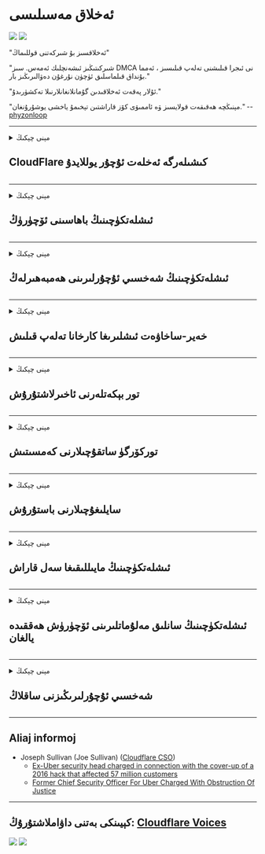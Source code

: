 # ئەخلاق مەسىلىسى

![](https://codeberg.org/crimeflare/cloudflare-tor/media/branch/master/image/itsreallythatbad.jpg)
![](https://codeberg.org/crimeflare/cloudflare-tor/media/branch/master/image/telegram/c81238387627b4bfd3dcd60f56d41626.jpg)

"ئەخلاقسىز بۇ شىركەتنى قوللىماڭ"

"شىركىتىڭىز ئىشەنچلىك ئەمەس. سىز DMCA نى ئىجرا قىلىشنى تەلەپ قىلىسىز ، ئەمما بۇنداق قىلماسلىق ئۈچۈن نۇرغۇن دەۋالىرىڭىز بار."

"ئۇلار پەقەت ئەخلاقىدىن گۇمانلانغانلارنىلا تەكشۈرىدۇ."

"مېنىڭچە ھەقىقەت قولايسىز ۋە ئاممىۋى كۆز قاراشتىن تېخىمۇ ياخشى يوشۇرۇنغان."  -- [phyzonloop](https://twitter.com/phyzonloop)


---


<details>
<summary>مېنى چېكىڭ

## CloudFlare كىشىلەرگە ئەخلەت ئۇچۇر يوللايدۇ
</summary>


Cloudflare Cloudflare بولمىغان ئىشلەتكۈچىلەرگە ئەخلەت خەت ئەۋەتىدۇ.

- پەقەت تاللىغان ئابونتلارغا ئېلېكترونلۇق خەت ئەۋەتىڭ
- ئىشلەتكۈچى «توختا» دېسە ، ئاندىن ئېلېكترونلۇق خەت ئەۋەتىشنى توختىتىڭ

بۇ ئاددىي. ئەمما Cloudflare بۇنىڭغا پەرۋا قىلمايدۇ.
Cloudflare نىڭ ئېيتىشىچە ، ئۇلارنىڭ مۇلازىمىتىنى ئىشلىتىپ بارلىق ئەخلەت خەت ساندۇقى ياكى ھۇجۇم قىلغۇچىلارنى توسىيالايدىكەن.
Cloudflare نى ئاكتىپلىماي تۇرۇپ قانداق قىلىپ Cloudflare نى توختىتالايمىز؟


| 🖼 | 🖼 |
| --- | --- |
| ![](https://codeberg.org/crimeflare/cloudflare-tor/media/branch/master/image/cfspam01.jpg) | ![](https://codeberg.org/crimeflare/cloudflare-tor/media/branch/master/image/cfspam03.jpg) |
| ![](https://codeberg.org/crimeflare/cloudflare-tor/media/branch/master/image/cfspam02.jpg) | ![](https://codeberg.org/crimeflare/cloudflare-tor/media/branch/master/image/cfspambrittany.jpg)<br>![](https://codeberg.org/crimeflare/cloudflare-tor/media/branch/master/image/cfspamtwtr.jpg) |

</details>

---

<details>
<summary>مېنى چېكىڭ

## ئىشلەتكۈچىنىڭ باھاسىنى ئۆچۈرۈڭ
</summary>


Cloudflare سېنزور سەلبىي باھا.
ئەگەر سىز Twitter دا Cloudflare غا قارشى تېكىستنى يوللىسىڭىز ، Cloudflare خىزمەتچىسىدىن «ياق ، ئۇ ئەمەس» دېگەن ئۇچۇر بىلەن جاۋابقا ئېرىشىش پۇرسىتىڭىز بار.
ئەگەر سىز ھەر قانداق بىر تەكشۈرۈش تور بېتىگە سەلبىي باھا يوللىسىڭىز ، ئۇلار ئۇنى تەكشۈرمەكچى بولىدۇ.


| 🖼 | 🖼 |
| --- | --- |
| ![](https://codeberg.org/crimeflare/cloudflare-tor/media/branch/master/image/cfcenrev_01.jpg)<br>![](https://codeberg.org/crimeflare/cloudflare-tor/media/branch/master/image/cfcenrev_02.jpg) | ![](https://codeberg.org/crimeflare/cloudflare-tor/media/branch/master/image/cfcenrev_03.jpg) |

</details>

---

<details>
<summary>مېنى چېكىڭ

## ئىشلەتكۈچىنىڭ شەخسىي ئۇچۇرلىرىنى ھەمبەھىرلەڭ
</summary>


Cloudflare نىڭ زور پاراكەندىچىلىك مەسىلىسى بار.
Cloudflare ساھىبخانلىق تور بېكەتلەردىن ئاغرىنىدىغانلارنىڭ شەخسىي ئۇچۇرلىرىنى ھەمبەھىرلەيدۇ.
ئۇلار بەزىدە ھەقىقىي كىملىكىڭىزنى تەمىنلىشىڭىزنى تەلەپ قىلىدۇ.
ئەگەر پاراكەندىچىلىك سېلىش ، ھۇجۇم قىلىش ، سوقۇشتۇرۇش ياكى ئۆلتۈرۈشنى خالىمىسىڭىز ، ئەڭ ياخشىسى Cloudflared تور بېكىتىدىن يىراق تۇرۇڭ.


| 🖼 | 🖼 |
| --- | --- |
| ![](https://codeberg.org/crimeflare/cloudflare-tor/media/branch/master/image/cfdox_what.jpg) | ![](https://codeberg.org/crimeflare/cloudflare-tor/media/branch/master/image/cfdox_swat.jpg) |
| ![](https://codeberg.org/crimeflare/cloudflare-tor/media/branch/master/image/cfdox_kill.jpg) | ![](https://codeberg.org/crimeflare/cloudflare-tor/media/branch/master/image/cfdox_threat.jpg) |
| ![](https://codeberg.org/crimeflare/cloudflare-tor/media/branch/master/image/cfdox_dox.jpg) | ![](https://codeberg.org/crimeflare/cloudflare-tor/media/branch/master/image/cfdox_ex1.jpg)<br>![](https://codeberg.org/crimeflare/cloudflare-tor/media/branch/master/image/cfdox_ex2.jpg) |

</details>

---

<details>
<summary>مېنى چېكىڭ

## خەير-ساخاۋەت ئىشلىرىغا كارخانا تەلەپ قىلىش
</summary>


CloudFlare خەير-ساخاۋەت ئىشلىرىنى تەلەپ قىلماقتا.
ئامېرىكا شىركىتىنىڭ ياخشى سەۋەبلىرى بار پايدا ئالمايدىغان تەشكىلاتلار بىلەن بىللە خەير-ساخاۋەت ئىشلىرىنى تەلەپ قىلىشى كىشىنى چۆچۈتىدۇ.
ئەگەر سىز كىشىلەرنى توسۇشنى ياكى باشقىلارنىڭ ۋاقتىنى ئىسراپ قىلىشنى ياقتۇرسىڭىز ، Cloudflare خىزمەتچىلىرىگە بىر قىسىم پىسا زاكاز قىلسىڭىز بولىدۇ.


![](https://codeberg.org/crimeflare/cloudflare-tor/media/branch/master/image/cfdonate.jpg)

</details>

---

<details>
<summary>مېنى چېكىڭ

## تور بېكەتلەرنى ئاخىرلاشتۇرۇش
</summary>


تور بېتىڭىز تۇيۇقسىز چۈشۈپ كەتسە قانداق قىلىسىز؟
Cloudflare ئابونتلارنىڭ سەپلىمىسىنى ئۆچۈرۈۋېتىدىغانلىقى ياكى ھېچقانداق ئاگاھلاندۇرۇش بەرمەي مۇلازىمەتنى توختىتىۋاتقانلىقى توغرىسىدا خەۋەرلەر بار.
تېخىمۇ ياخشى تەمىنلىگۈچى تېپىشىڭىزنى تەۋسىيە قىلىمىز.

![](https://codeberg.org/crimeflare/cloudflare-tor/media/branch/master/image/cftmnt.jpg)

</details>

---

<details>
<summary>مېنى چېكىڭ

## توركۆرگۈ ساتقۇچىلارنى كەمسىتىش
</summary>


CloudFlare توردىن باشقا تور كۆرگۈسىز تورداشلارغا دۈشمەنلىك بىلەن مۇئامىلە قىلىش بىلەن بىر ۋاقىتتا ، Firefox نى ئىشلىتىۋاتقانلارغا ئېتىبار بېرىدۇ.
ھەقسىز javascript ئىجرا قىلىشنى توغرا رەت قىلغان تور ئىشلەتكۈچىلىرىمۇ دۈشمەن مۇئامىلىگە ئۇچرايدۇ.
بۇ باراۋەرسىزلىك تور بىتەرەپلىكىنى قالايمىقان ئىشلىتىش ۋە ھوقۇقنى قالايمىقان ئىشلىتىش.

![](https://codeberg.org/crimeflare/cloudflare-tor/media/branch/master/image/browdifftbcx.gif)

- سول تەرەپتە: توركۆرگۈ ، ئوڭ: Chrome. ئوخشاش IP ئادرېس.

![](https://codeberg.org/crimeflare/cloudflare-tor/media/branch/master/image/browserdiff.jpg)

- سول تەرەپتە: توركۆرگۈ Javascript چەكلەنگەن ، Cookie قوزغىتىلغان
- ئوڭدا: Chrome Javascript قوزغىتىلغان ، ساقلانما چەكلەنگەن

![](https://codeberg.org/crimeflare/cloudflare-tor/media/branch/master/image/cfsiryoublocked.jpg)

- Tor (Clearnet IP) بولمىغان QuteBrowser (كىچىك توركۆرگۈچ)

| ***توركۆرگۈ*** | ***داۋالاشقا ئېرىشىش*** |
| --- | --- |
| Tor Browser (Javascript قوزغىتىلدى) | زىيارەت قىلىشقا رۇخسەت قىلىنغان |
| Firefox (Javascript قوزغىتىلدى) | زىيارەت ناچارلاشتى |
| Chromium (Javascript قوزغىتىلدى) | زىيارەت ناچارلاشتى |
| Chromium or Firefox (Javascript چەكلەنگەن) | زىيارەت رەت قىلىندى |
| Chromium or Firefox (Cookie چەكلەنگەن) | زىيارەت رەت قىلىندى |
| QuteBrowser | زىيارەت رەت قىلىندى |
| lynx | زىيارەت رەت قىلىندى |
| w3m | زىيارەت رەت قىلىندى |
| wget | زىيارەت رەت قىلىندى |


نېمىشقا ئاسان رىقابەتنى ھەل قىلىش ئۈچۈن ئاۋاز كۇنۇپكىسىنى ئىشلەتمەيسىز؟

شۇنداق ، ئاۋاز كۇنۇپكىسى بار ، ئەمما ئۇ ھەمىشە Tor ئۈستىدە ئىشلىمەيدۇ.
بۇ ئۇچۇرنى چەككەندە تاپشۇرۇۋالىسىز:

```
كېيىن قايتا سىناڭ
كومپيۇتېرىڭىز ياكى تورىڭىز ئاپتوماتىك سوئال ئەۋەتىشى مۇمكىن.
ئابونتلىرىمىزنى قوغداش ئۈچۈن ، تەلىپىڭىزنى ھازىرچە بىر تەرەپ قىلالمايمىز.
تېخىمۇ كۆپ تەپسىلاتلار ئۈچۈن ياردەم بېتىمىزنى زىيارەت قىلىڭ
```

</details>

---

<details>
<summary>مېنى چېكىڭ

## سايلىغۇچىلارنى باستۇرۇش
</summary>


ئامېرىكا شىتاتلىرىدىكى سايلىغۇچىلار ئەڭ ئاخىرىدا تۇرۇشلۇق شىتاتتىكى دۆلەت ئىشلىرى كاتىپىنىڭ تور بېكىتى ئارقىلىق بېلەت تاشلاشقا تىزىملىتىدۇ.
جۇمھۇرىيەتچىلەر پارتىيىسىنىڭ كونتروللۇقىدىكى دۆلەت ئىشلىرى كاتىپى ئىشخانىسى Cloudflare ئارقىلىق دۆلەت ئىشلىرى كاتىپىنىڭ تور بېتىنى ۋاكالەتچى قىلىپ سايلىغۇچىلارنى باستۇرۇش بىلەن شۇغۇللىنىدۇ.
Cloudflare نىڭ تور ئابونتلىرىغا بولغان دۈشمەنلىك مۇئامىلىسى ، ئۇنىڭ MITM نىڭ يەرشارىنى مەركەزلىك كۆزىتىش نۇقتىسى قىلغان ئورنى ۋە ئۇنىڭ زىيانلىق رولى ئومۇمىي جەھەتتىن كەلگۈسىدىكى سايلىغۇچىلارنى تىزىملاشنى خالىمايدۇ.
بولۇپمۇ ئەركىنلىك تەرەپدارلىرى شەخسىي مەخپىيەتلىكنى قوبۇل قىلىدۇ.
سايلىغۇچىلارنى تىزىملاش جەدۋىلى سايلىغۇچىلارنىڭ سىياسى يۆلىنىشى ، شەخسىي جىسمانىي ئادرېسى ، ئىجتىمائىي كاپالەت نومۇرى ۋە تۇغۇلغان ۋاقتى توغرىسىدىكى سەزگۈر ئۇچۇرلارنى توپلايدۇ.
كۆپىنچە شىتاتلار پەقەت بىر قىسىم ئۇچۇرلارنى ئاشكارا ئېلان قىلىدۇ ، ئەمما Cloudflare بېلەت تاشلاشقا تىزىملاتقاندا بۇ ئۇچۇرلارنىڭ ھەممىسىنى كۆرىدۇ.

شۇنىڭغا دىققەت قىلىڭكى ، قەغەز تىزىملاش Cloudflare دىن ھالقىپ كەتمەيدۇ ، چۈنكى دۆلەت سانلىق مەلۇمات كىرگۈزۈش خىزمەتچىلىرىنىڭ كاتىپى بەلكىم Cloudflare تور بېتىنى ئىشلىتىپ سانلىق مەلۇماتقا كىرىشى مۇمكىن.

| 🖼 | 🖼 |
| --- | --- |
| ![](https://codeberg.org/crimeflare/cloudflare-tor/media/branch/master/image/cfvotm_01.jpg) | ![](https://codeberg.org/crimeflare/cloudflare-tor/media/branch/master/image/cfvotm_02.jpg) |

- Change.org بېلەت توپلاش ۋە ھەرىكەت قوللىنىدىغان داڭلىق تور بېكەت.
“ھەممە يەردىكى كىشىلەر تەشۋىقاتنى باشلىدى ، قوللىغۇچىلارنى سەپەرۋەر قىلدى ۋە قارار چىقارغۇچىلار بىلەن ھەمكارلىشىپ ھەل قىلىش چارىسىنى باشلىدى.”
بەختكە قارشى ، Cloudflare نىڭ تاجاۋۇزچى سۈزگۈچ سەۋەبىدىن نۇرغۇن كىشىلەر change.org نى ئەسلا كۆرەلمەيدۇ.
ئۇلار مۇراجىئەتنامىگە ئىمزا قويۇشتىن توسۇۋاتىدۇ ، شۇڭا ئۇلارنى دېموكراتىك جەرياندىن چىقىرىۋەتتى.
OpenPetition غا ئوخشاش باشقا بۇلۇتسىز سۇپىلارنى ئىشلىتىش مەسىلىنى ھەل قىلىشقا ياردەم بېرىدۇ.

| 🖼 | 🖼 |
| --- | --- |
| ![](https://codeberg.org/crimeflare/cloudflare-tor/media/branch/master/image/changeorgasn.jpg) | ![](https://codeberg.org/crimeflare/cloudflare-tor/media/branch/master/image/changeorgtor.jpg) |

- Cloudflare نىڭ «ئافىنا تۈرى» شىتات ۋە يەرلىك سايلام تور بېكەتلىرىنى ھەقسىز كارخانا دەرىجىلىك قوغداش بىلەن تەمىنلەيدۇ.
ئۇلار «سايلىغۇچىلار سايلام ئۇچۇرى ۋە سايلىغۇچىلارنى تىزىمغا ئالدۇرالايدۇ» دېدى ، ئەمما بۇ يالغان ، چۈنكى نۇرغۇن كىشىلەر تور بېكەتنى پۈتۈنلەي كۆرەلمەيدۇ.

</details>

---

<details>
<summary>مېنى چېكىڭ

## ئىشلەتكۈچىنىڭ مايىللىقىغا سەل قاراش
</summary>


ئەگەر بىر نەرسىنى رەت قىلسىڭىز ، بۇ توغرىدا ئېلېكترونلۇق خەت تاپشۇرۇۋالماسلىقىڭىزنى ئۈمىد قىلىسىز.
Cloudflare ئابونتلارنىڭ ياقتۇرۇشىغا پەرۋا قىلمايدۇ ھەمدە خېرىدارلارنىڭ رۇخسىتىسىز ئۈچىنچى تەرەپ شىركەتلىرى بىلەن سانلىق مەلۇماتلارنى ھەمبەھىرلەيدۇ.
ئەگەر ئۇلارنىڭ ھەقسىز پىلانىنى ئىشلىتىۋاتقان بولسىڭىز ، ئۇلار بەزىدە سىزگە ئېلېكترونلۇق خەت ئەۋەتىپ ئايلىق مۇشتەرى بولۇشنى تەلەپ قىلىدۇ.

![](https://codeberg.org/crimeflare/cloudflare-tor/media/branch/master/image/cfviopl_tp.jpg)

</details>

---

<details>
<summary>مېنى چېكىڭ

## ئىشلەتكۈچىنىڭ سانلىق مەلۇماتلىرىنى ئۆچۈرۈش ھەققىدە يالغان
</summary>


بۇ بۇلۇت بۇلۇت خېرىدارلىرىنىڭ بىلوگىغا ئاساسلانغاندا ، Cloudflare ھېساباتنى ئۆچۈرۈش توغرىسىدا يالغان سۆزلىگەن.
ھازىر نۇرغۇن شىركەتلەر ھېساباتىڭىزنى تاقاپ ياكى ئۆچۈرۈۋەتكەندىن كېيىن سانلىق مەلۇماتلىرىڭىزنى ساقلايدۇ.
كۆپىنچە ياخشى شىركەتلەر ئۆزلىرىنىڭ شەخسىي سىياسىتىدە بۇ توغرىلىق تىلغا ئالىدۇ.
Cloudflare? ياق.

```
2019-08-05 CloudFlare مېنىڭ ھېساباتىمنى ئۆچۈرۈۋەتكەنلىكىنى جەزملەشتۈردى.
2019-10-02 مەن CloudFlare دىن ئېلېكترونلۇق خەت تاپشۇرۇۋالدىم ، چۈنكى مەن بىر خېرىدار.
```

Cloudflare «ئۆچۈرۈش» دېگەن سۆزنى بىلمەيتتى.
ئەگەر ئۇ راستىنلا ئۆچۈرۈلسە ، بۇ سابىق خېرىدار نېمىشقا ئېلېكترونلۇق خەت تاپشۇرۇۋالىدۇ؟
ئۇ يەنە Cloudflare نىڭ مەخپىيەتلىك سىياسىتىنىڭ بۇ توغرىدا تىلغا ئېلىنمىغانلىقىنى تىلغا ئالدى.

```
ئۇلارنىڭ يېڭى مەخپىيەتلىك تۈزۈمىدە بىر يىل سانلىق مەلۇماتنى ساقلاپ قېلىش تىلغا ئېلىنمايدۇ.
```

![](https://codeberg.org/crimeflare/cloudflare-tor/media/branch/master/image/cfviopl_notdel.jpg)

ئەگەر ئۇلارنىڭ مەخپىيەتلىك سىياسىتى يالغان بولسا ، Cloudflare غا قانداقمۇ ئىشىنىسىز؟

</details>

---

<details>
<summary>مېنى چېكىڭ

## شەخسىي ئۇچۇرلىرىڭىزنى ساقلاڭ
</summary>


Cloudflare ھېساباتىنى ئۆچۈرۈش قىيىن.

```
«ھېسابات» تۈرىنى ئىشلىتىپ قوللاش بېلىتى يوللاڭ ،
ھەمدە ئۇچۇر گەۋدىسىدە ھېسابات ئۆچۈرۈشنى تەلەپ قىلىڭ.
ئۆچۈرۈشنى تەلەپ قىلىشتىن ئىلگىرى ھېساباتىڭىزغا تورنامىڭىز ياكى ئىناۋەتلىك كارتىڭىز باغلانماسلىقى كېرەك.
```

بۇ جەزملەشتۈرۈش ئېلخېتىنى تاپشۇرۇۋالىسىز.

![](https://codeberg.org/crimeflare/cloudflare-tor/media/branch/master/image/cf_deleteandkeep.jpg)

«ئۆچۈرۈش تەلىپىڭىزنى بىر تەرەپ قىلىشقا باشلىدۇق» ئەمما «شەخسىي ئۇچۇرلىرىڭىزنى داۋاملىق ساقلايمىز».

بۇنىڭغا «ئىشەنچ» قىلالامسىز؟

</details>

---

## Aliaj informoj

- Joseph Sullivan (Joe Sullivan) ([Cloudflare CSO](https://twitter.com/eastdakota/status/1296522269313785862))
  - [Ex-Uber security head charged in connection with the cover-up of a 2016 hack that affected 57 million customers](https://www.businessinsider.com/uber-data-hack-security-head-joe-sullivan-charged-cover-up-2020-8)
  - [Former Chief Security Officer For Uber Charged With Obstruction Of Justice](https://www.justice.gov/usao-ndca/pr/former-chief-security-officer-uber-charged-obstruction-justice)


---

## كېيىنكى بەتنى داۋاملاشتۇرۇڭ:   [Cloudflare Voices](../PEOPLE.md)

![](https://codeberg.org/crimeflare/cloudflare-tor/media/branch/master/image/freemoldybread.jpg)
![](https://codeberg.org/crimeflare/cloudflare-tor/media/branch/master/image/cfisnotanoption.jpg)
